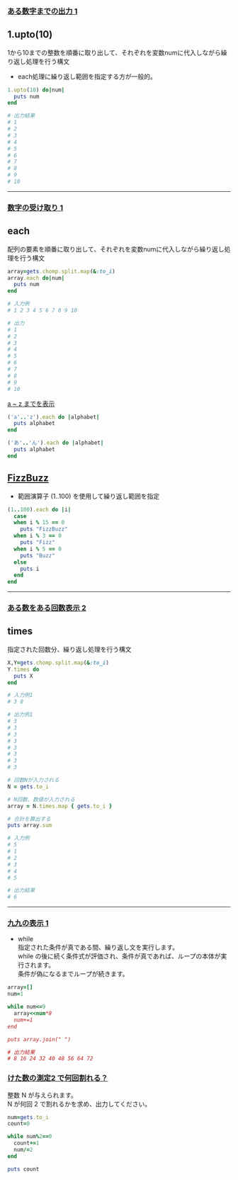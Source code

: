 ### [ある数字までの出力 1 ](https://paiza.jp/works/mondai/loop_problems/loop_problems__print_num_step1)

## 1.upto(10)  
1から10までの整数を順番に取り出して、それぞれを変数numに代入しながら繰り返し処理を行う構文  
* each処理に繰り返し範囲を指定する方が一般的。
```Ruby
1.upto(10) do|num|
  puts num
end

# 出力結果
# 1
# 2
# 3
# 4
# 5
# 6
# 7
# 8
# 9
# 10
```
***
### [数字の受け取り 1 ](https://paiza.jp/works/mondai/loop_problems/loop_problems__input_num_step1)

## each  
配列の要素を順番に取り出して、それぞれを変数numに代入しながら繰り返し処理を行う構文
```Ruby
array=gets.chomp.split.map(&:to_i)
array.each do|num|
  puts num
end

# 入力例
# 1 2 3 4 5 6 7 8 9 10

# 出力
# 1
# 2
# 3
# 4
# 5
# 6
# 7
# 8
# 9
# 10
```
[a ~ z までを表示 ](https://paiza.jp/works/mondai/loop_problems/loop_problems__print_alpha)
```Ruby
('a'..'z').each do |alphabet|
  puts alphabet
end
```
```Ruby
('あ'..'ん').each do |alphabet|
  puts alphabet
end
```
## [FizzBuzz](https://paiza.jp/works/mondai/loop_problems/loop_problems__fizzbuzz)
* 範囲演算子 (1..100) を使用して繰り返し範囲を指定
```Ruby
(1..100).each do |i|
  case
  when i % 15 == 0
    puts "FizzBuzz"
  when i % 3 == 0
    puts "Fizz"
  when i % 5 == 0
    puts "Buzz"
  else
    puts i
  end
end
```


***
### [ある数をある回数表示 2 ](https://paiza.jp/works/mondai/loop_problems/loop_problems__rep_num_step2)

## times  
指定された回数分、繰り返し処理を行う構文
```Ruby
X,Y=gets.chomp.split.map(&:to_i)
Y.times do
  puts X
end

# 入力例1
# 3 8

# 出力例1
# 3
# 3
# 3
# 3
# 3
# 3
# 3
# 3
```
```Ruby
# 回数Nが入力される
N = gets.to_i

# N回数、数値が入力される
array = N.times.map { gets.to_i }

# 合計を算出する
puts array.sum

# 入力例
# 5
# 1
# 2
# 3
# 4
# 5

# 出力結果
# 6
```
***
### [九九の表示 1 ](https://paiza.jp/works/mondai/loop_problems/loop_problems__kuku_step1)

* while  
指定された条件が真である間、繰り返し文を実行します。  
while の後に続く条件式が評価され、条件が真であれば、ループの本体が実行されます。  
条件が偽になるまでループが続きます。
```Ruby
array=[]
num=1

while num<=9
  array<<num*8
  num+=1
end

puts array.join(" ")

# 出力結果
# 8 16 24 32 40 48 56 64 72
```
### [けた数の測定2 で何回割れる？](https://paiza.jp/works/mondai/loop_problems2/loop_problems2__div_two)
整数 N が与えられます。  
N が何回 2 で割れるかを求め、出力してください。
```Ruby
num=gets.to_i
count=0

while num%2==0
  count+=1
  num/=2
end

puts count
```
